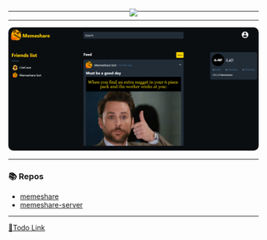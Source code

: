 ######

---

<p style="margin-top: -20px; margin-bottom: -10px;" align="center">
        <img height=150 src="https://i.imgur.com/CmVWG62_d.webp?maxwidth=760&fidelity=grand"> 
</p>

---

<img style="border-radius:10px" src="./src/assests/preview.png" ></a>

---

### 📚 Repos

- [memeshare](https://github.com/MemeShare-org/memeshare)
- [memeshare-server](https://github.com/MemeShare-org/memeshare-server)

---

[📝Todo Link](https://github.com/orgs/MemeShare-org/projects/1)
